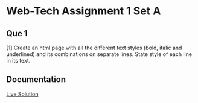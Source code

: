 
# Web-Tech Assignment 1 Set A 

## Que 1
[1] Create an html page with all the different text styles (bold, italic and underlined) and its combinations on separate lines. State style of each line in its text.

## Documentation

[Live Solution]( https://sandesh-at-git.github.io/WebTech-Asn1-SetA-Que1/)

